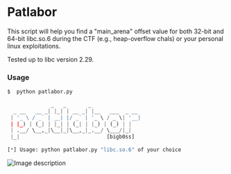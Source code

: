 # Patlabor
This script will help you find a "main_arena" offset value for both 32-bit and 64-bit libc.so.6 during the CTF (e.g., heap-overflow chals) or your personal linux exploitations.

Tested up to libc version 2.29.

### Usage
```python
$  python patlabor.py 
 
              _   _       _                
  _ __   __ _| |_| | __ _| |__   ___  _ __ 
 | '_ \ / _` | __| |/ _` | '_ \ / _ \| '__|
 | |_) | (_| | |_| | (_| | |_) | (_) | |   
 | .__/ \__,_|\__|_|\__,_|_.__/ \___/|_|   
 |_|                            [bigb0ss]   
 
[*] Usage: python patlabor.py "libc.so.6" of your choice
```


![Image description](https://github.com/bigb0ss-offsec/Patlabor/blob/master/patlabor_screenshot.png)

